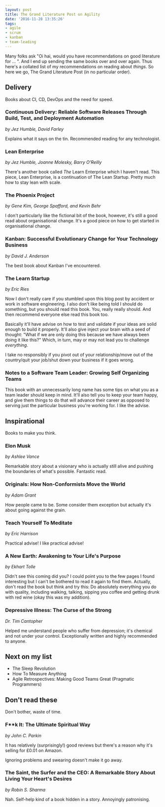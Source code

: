 ```yaml
---
layout: post
title: The Grand Literature Post on Agility
date: '2016-11-28 13:35:26'
tags:
- agile
- scrum
- kanban
- team-leading
---
```


Many folks ask "Oi hai, would you have recommendations on good literature for ... ". And I end up sending the same books over and over again. Thus here's a collated list of my recommendations on reading about *things*. So here we go, The Grand Literature Post (in no particular order).

## Delivery

Books about CI, CD, DevOps and the need for speed.

### Continuous Delivery: Reliable Software Releases Through Build, Test, and Deployment Automation 

*by Jez Humble, David Farley*

Explains what it says on the tin. Recommended reading for any technologist.

### Lean Enterprise

*by Jez Humble, Joanne Molesky, Barry O'Reilly*

There's another book called *The* Learn Enterprise which I haven't read. This piece, Lean Enterprise, is a continuation of The Lean Startup. Pretty much how to stay lean with scale. 

### The Phoenix Project

*by Gene Kim, George Spafford, and Kevin Behr*

I don't particularly like the fictional bit of the book, however, it's still a good read about organisational change. It's a good piece on how to get started in organisational change.

### Kanban: Successful Evolutionary Change for Your Technology Business

*by David J. Anderson*

The best book about Kanban I've encountered. 

### The Learn Startup

*by Eric Ries*

Now I don't really care if you stumbled upon this blog post by accident or work in software engineering. I also don't like being told I should do something, but you should read this book. You, really really should. And then recommend everyone else read this book too.

Basically it'll have advise on how to test and validate if your ideas are solid enough to build it properly. It'll also give inject your brain with a seed of thought: "What if we are only doing this because we have always been doing it like this?" Which, in turn, may or may not lead you to challenge *everything*. 

I take no responsibly if you pivot out of your relationship/move out of the country/quit your job/shut down your business if it goes wrong.



### Notes to a Software Team Leader: Growing Self Organizing Teams

This book with an unnecessarily long name has some tips on what you as a team leader should keep in mind. It'll also tell you to keep your team happy, and give them things to do that will advance their career as opposed to serving just the particular business you're working for. I like the advise.

## Inspirational

Books to make you think.

### Elon Musk

*by Ashlee Vance*

Remarkable story about a visionary who is actually still alive and pushing the boundaries of what's possible. Fantastic read.

### Originals: How Non-Conformists Move the World

*by Adam Grant*

How people came to be. Some consider them exception but actually it's about going against the grain.

### Teach Yourself To Meditate

*by Eric Harrison*

Practical advise! I like practical advise!

### A New Earth: Awakening to Your Life's Purpose

*by Ekhart Tolle*

Didn't see this coming did you? I could point you to the few pages I found interesting but I can't be bothered to read it again to find them. Actually, don't read the book but think and try this: Do absolutely everything you do with quality, including walking, talking, sipping you coffee and getting drunk with red wine (okay this was my addition).

### Depressive Illness: The Curse of the Strong

*Dr. Tim Cantopher*

Helped me understand people who suffer from depression; it's chemical and not under your control. Exceptionally written and highly recommended to anyone.

## Next on my list

* The Sleep Revolution
* How To Measure Anything
* Agile Retrospectives: Making Good Teams Great (Pragmatic Programmers)

## Don't read these

Don't bother, waste of time.

### F**k It: The Ultimate Spiritual Way ###

*by John C. Parkin*

It has relatively (surprisingly!) good reviews but there's a reason why it's selling for £0.01 on Amazon. 

Ignoring problems and swearing doesn't make it go away.

### The Saint, the Surfer and the CEO: A Remarkable Story About Living Your Heart's Desires

*by Robin S. Sharma*

Nah. Self-help kind of a book hidden in a story. Annoyingly patronising. 

